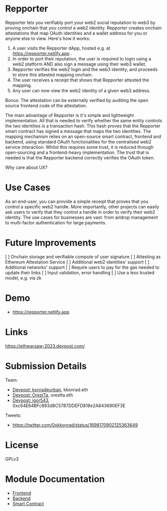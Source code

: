 # Repporter

Repporter lets you verifiably port your web2 social reputation to web3 by proving onchain that you control a web2 identity. Repporter creates onchain attestations that map OAuth identities and a wallet address for you or anyone else to view. Here's how it works:

1. A user visits the Repporter dApp, hosted e.g. at https://repporter.netlify.app .
2. In order to port their reputation, the user is required to login using a web2 platform AND also sign a message using their web3 wallet.
3. Repporter verifies the web2 login and the web3 identity, and proceeds to store this attested mapping onchain.
4. The user receives a receipt that shows that Repporter attested the mapping. 
5. Any user can now view the web2 identity of a given web3 address.

Bonus: The attestation can be externally verified by auditing the open source frontend code of the attestation.

The main advantage of Repporter is it's simple and lightweight implementation. All that is needed to verify whether the same entity controls the two identities is a transaction hash. This hash proves that the Repporter smart contract has signed a message that maps the two identities. The mapping mechanism relies on an open-source smart contract, frontend and backend, using standard OAuth functionalities for the centralised web2 service interaction. Whilst this requires some trust, it is reduced through open-sourcing and a frontend-heavy implementation. The trust that is needed is that the Repporter backend correctly verifies the OAuth token.

Why care about UX?


# Use Cases

As an end-user, you can provide a simple receipt that proves that you control a specific web2 handle. More importantly, other projects can easily ask users to verify that they control a handle in order to verify their web2 identity. The use cases for businesses are vast: from airdrop management to multi-factor authentication for large payments.

# Future Improvements

[ ] Onchain storage and verifiable compute of user signature
[ ] Attesting as Ethereum Attestation Service
[ ] Additional web2 identities' support
[ ] Additional networks' support
[ ] Require users to pay for the gas needed to update their links
[ ] Input validation, error handling
[ ] Use a less trusted model, e.g. via zk

# Demo

- https://repporter.netlify.app


# Links
https://ethwarsaw-2023.devpost.com/

# Submission Details

Team: 

- [Devpost: konradeurban](https://devpost.com/konradeurban), kkonrad.eth
- [Devpost: OrestTa](https://devpost.com/OrestTa), orestta.eth
- [Devpost: igor543](https://devpost.com/igor543), 0xc64E64BFc893d8C5787DDEFD818e2A843690EF3E

Tweets:

- https://twitter.com/0xkkonrad/status/1698170902125363649

# License

GPLv3

# Module Documentation

- [Frontend](/frontend)
- [Backend](/backend)
- [Smart Contract](/contract)
